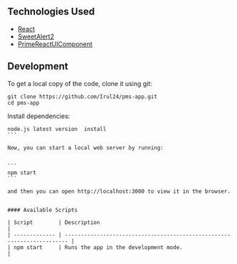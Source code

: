 ## Technologies Used

- [React](http://reactjs.org)
- [SweetAlert2](https://sweetalert2.github.io)
- [PrimeReactUIComponent](https://primereact.org/)


## Development

To get a local copy of the code, clone it using git:

```
git clone https://github.com/Irul24/pms-app.git
cd pms-app
```

Install dependencies:

````
node.js latest version  install 
```

Now, you can start a local web server by running:


```
npm start
```

and then you can open http://localhost:3000 to view it in the browser.


#### Available Scripts

| Script        | Description                                                             |
| ------------- | ----------------------------------------------------------------------- |
| npm start     | Runs the app in the development mode.                                   |

